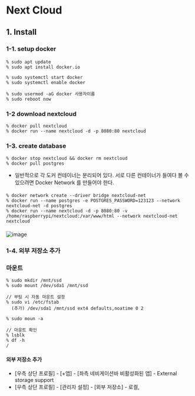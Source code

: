 # Next Cloud

## 1. Install 

### 1-1. setup docker
####
    % sudo apt update
    % sudo apt install docker.io
    
    % sudo systemctl start docker
    % sudo systemctl enable docker
    
    % sudo usermod -aG docker 사용자이름
    % sudo reboot now

### 1-2 download nextcloud
    % docker pull nextcloud
    % docker run --name nextcloud -d -p 8080:80 nextcloud

### 1-3. create database
    % docker stop nextcloud && docker rm nextcloud
    % docker pull postgres
- 일반적으로 각 도커 컨테이너는 분리되어 있다. 서로 다른 컨테이너가 들여다 볼 수 있으려면 Docker Network 를 만들어야 한다.
####
    % docker network create --driver bridge nextcloud-net
    % docker run --name postgres -e POSTGRES_PASSWORD=123123 --network nextcloud-net -d postgres
    % docker run --name nextcloud -d -p 8080:80 -v /home/raspberrypi/nextcloud:/var/www/html --network nextcloud-net nextcloud  
####
![image](https://github.com/user-attachments/assets/ce190bff-c1df-4538-86bb-c308c8b5f290)

### 1-4. 외부 저장소 추가

### 마운트 
    % sudo mkdir /mnt/ssd
    % sudo mount /dev/sda1 /mnt/ssd

    // 부팅 시 자동 마운트 설정
    % sudo vi /etc/fstab
      (추가) /dev/sda1 /mnt/ssd ext4 defaults,noatime 0 2

    % sudo moun -a 
    
    // 마운트 확인
    % lsblk
    % df -h
    /
    
#### 외부 저장소 추가 
- [우측 상단 프로필] - [+앱] - [좌측 네비게이션바 비활성화된 앱] - External storage support
- [우측 상단 프로필] - [관리자 설정] - [외부 저장소] - 로컬, 
